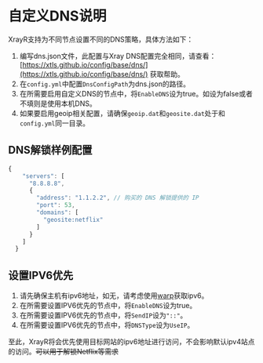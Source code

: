 # 自定义DNS说明

XrayR支持为不同节点设置不同的DNS策略，具体方法如下：

1. 编写dns.json文件，此配置与Xray DNS配置完全相同，请查看：[https://xtls.github.io/config/base/dns/](https://xtls.github.io/config/base/dns/) 获取帮助。
2. 在`config.yml`中配置`DnsConfigPath`为dns.json的路径。
3. 在所需要启用自定义DNS的节点中，将`EnableDNS`设为true。如设为false或者不填则是使用本机DNS。
4. 如果要启用geoip相关配置，请确保`geoip.dat`和`geosite.dat`处于和`config.yml`同一目录。

## DNS解锁样例配置

```javascript
{
    "servers": [
      "8.8.8.8", 
      {
        "address": "1.1.2.2", // 购买的 DNS 解锁提供的 IP
        "port": 53,
        "domains": [
          "geosite:netflix" 
        ]
      }
    ]
  }
```

## 设置IPV6优先

1. 请先确保主机有ipv6地址，如无，请考虑使用[warp](https://github.com/P3TERX/warp.sh)获取ipv6。
2. 在所需要设置IPV6优先的节点中，将`EnableDNS`设为true。
3. 在所需要设置IPV6优先的节点中，将`SendIP`设为`"::"`。
4. 在所需要设置IPV6优先的节点中，将`DNSType`设为`UseIP`。

至此，XrayR将会优先使用目标网站的ipv6地址进行访问，不会影响默认ipv4站点的访问。~~可以用于解锁Netflix等需求~~

